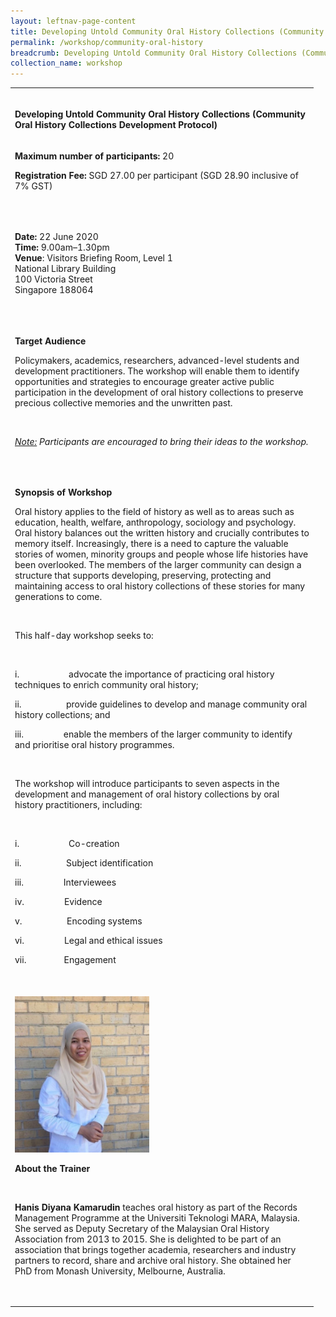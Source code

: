 ```yaml
---
layout: leftnav-page-content
title: Developing Untold Community Oral History Collections (Community Oral History Collections Development Protocol)
permalink: /workshop/community-oral-history
breadcrumb: Developing Untold Community Oral History Collections (Community Oral History Collections Development Protocol)
collection_name: workshop
---
```


<table>
<tbody>
<tr>
<td width="471"><br />
<p><strong>Developing Untold Community Oral History Collections (Community Oral History Collections Development Protocol)</strong></p>
</td>
</tr>
<tr>
<td width="471">
<p><strong>Maximum number of participants: </strong>20</p>
<p><strong>Registration Fee: </strong>SGD 27.00 per participant (SGD 28.90 inclusive of 7% GST)</p>
<p>&nbsp;</p>
</td>
</tr>
<tr>
<td width="471">
<p><strong>Date: </strong>22 June 2020
<br><strong>Time:</strong> 9.00am&ndash;1.30pm
<br><strong>Venue</strong>: Visitors Briefing Room, Level 1
<br>National Library Building
<br>100 Victoria Street
<br>Singapore 188064</p>
<p>&nbsp;</p>
</td>
</tr>
<tr>
<td width="471">
<p><strong>Target Audience</strong></p>
<p>Policymakers, academics, researchers, advanced-level students and development practitioners. The workshop will enable them to identify opportunities and strategies to encourage greater active public participation in the development of oral history collections to preserve precious collective memories and the unwritten past.</p>
<p>&nbsp;</p>
<p><em><u>Note:</u> </em><em>Participants are encouraged to bring their ideas to the workshop. </em></p>
<p>&nbsp;</p>
</td>
</tr>
<tr>
<td width="471">
<p><strong>Synopsis of Workshop</strong></p>
<p>Oral history applies to the field of history as well as to areas such as education, health, welfare, anthropology, sociology and psychology. Oral history balances out the written history and crucially contributes to memory itself. Increasingly, there is a need to capture the valuable stories of women, minority groups and people whose life histories have been overlooked. The members of the larger community can design a structure that supports developing, preserving, protecting and maintaining access to oral history collections of these stories for many generations to come.</p>
<p>&nbsp;</p>
<p>This half-day workshop seeks to:</p>
<p>&nbsp;</p>
<p>i.&nbsp;&nbsp;&nbsp;&nbsp;&nbsp;&nbsp;&nbsp;&nbsp;&nbsp;&nbsp;&nbsp;&nbsp;&nbsp;&nbsp;&nbsp;&nbsp;&nbsp;&nbsp;&nbsp;&nbsp; advocate the importance of practicing oral history techniques to enrich community oral history;</p>
<p>ii.&nbsp;&nbsp;&nbsp;&nbsp;&nbsp;&nbsp;&nbsp;&nbsp;&nbsp;&nbsp;&nbsp;&nbsp;&nbsp;&nbsp;&nbsp;&nbsp;&nbsp;&nbsp; provide guidelines to develop and manage community oral history collections; and</p>
<p>iii.&nbsp;&nbsp;&nbsp;&nbsp;&nbsp;&nbsp;&nbsp;&nbsp;&nbsp;&nbsp;&nbsp;&nbsp;&nbsp;&nbsp;&nbsp;&nbsp; enable the members of the larger community to identify and prioritise oral history programmes.</p>
<p>&nbsp;</p>
<p>The workshop will introduce participants to seven aspects in the development and management of oral history collections by oral history practitioners, including:</p>
<p>&nbsp;</p>
<p>i.&nbsp;&nbsp;&nbsp;&nbsp;&nbsp;&nbsp;&nbsp;&nbsp;&nbsp;&nbsp;&nbsp;&nbsp;&nbsp;&nbsp;&nbsp;&nbsp;&nbsp;&nbsp;&nbsp;&nbsp; Co-creation</p>
<p>ii.&nbsp;&nbsp;&nbsp;&nbsp;&nbsp;&nbsp;&nbsp;&nbsp;&nbsp;&nbsp;&nbsp;&nbsp;&nbsp;&nbsp;&nbsp;&nbsp;&nbsp;&nbsp; Subject identification</p>
<p>iii.&nbsp;&nbsp;&nbsp;&nbsp;&nbsp;&nbsp;&nbsp;&nbsp;&nbsp;&nbsp;&nbsp;&nbsp;&nbsp;&nbsp;&nbsp;&nbsp; Interviewees</p>
<p>iv.&nbsp;&nbsp;&nbsp;&nbsp;&nbsp;&nbsp;&nbsp;&nbsp;&nbsp;&nbsp;&nbsp;&nbsp;&nbsp;&nbsp;&nbsp;&nbsp; Evidence</p>
<p>v.&nbsp;&nbsp;&nbsp;&nbsp;&nbsp;&nbsp;&nbsp;&nbsp;&nbsp;&nbsp;&nbsp;&nbsp;&nbsp;&nbsp;&nbsp;&nbsp;&nbsp;&nbsp; Encoding systems</p>
<p>vi.&nbsp;&nbsp;&nbsp;&nbsp;&nbsp;&nbsp;&nbsp;&nbsp;&nbsp;&nbsp;&nbsp;&nbsp;&nbsp;&nbsp;&nbsp;&nbsp; Legal and ethical issues</p>
<p>vii.&nbsp;&nbsp;&nbsp;&nbsp;&nbsp;&nbsp;&nbsp;&nbsp;&nbsp;&nbsp;&nbsp;&nbsp;&nbsp;&nbsp;&nbsp; Engagement</p>
<p>&nbsp;</p>
</td>
</tr>
<tr>
<td width="471">
<img src="/images/hanisdiyana.jpg" alt="Hanis Diyana Kamarudin" style="width:215px;" />
<p><strong>About the Trainer</strong></p>
<p>&nbsp;</p>
<p><strong>Hanis Diyana Kamarudin</strong> teaches oral history as part of the Records Management Programme at the Universiti Teknologi MARA, Malaysia. She served as Deputy Secretary of the Malaysian Oral History Association from 2013 to 2015. She is delighted to be part of an association that brings together academia, researchers and industry partners to record, share and archive oral history. She obtained her PhD from Monash University, Melbourne, Australia.</p>
<p>&nbsp;</p>
</td>
</tr>
</tbody>
</table>